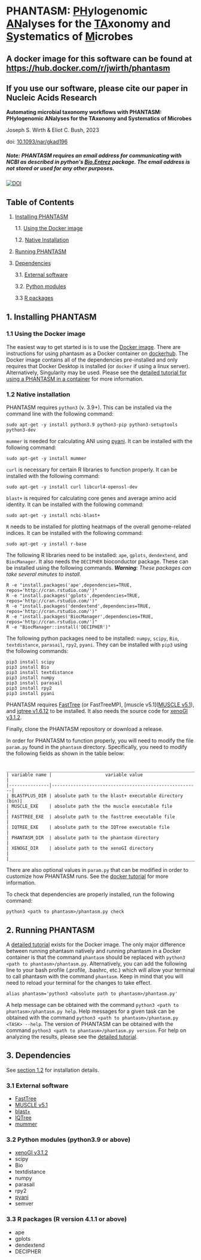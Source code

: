 
# PHANTASM: <ins>PH</ins>ylogenomic <ins>AN</ins>alyses for the <ins>TA</ins>xonomy and <ins>S</ins>ystematics of <ins>M</ins>icrobes

## A docker image for this software can be found at https://hub.docker.com/r/jwirth/phantasm

## If you use our software, please cite our paper in Nucleic Acids Research
**Automating microbial taxonomy workflows with PHANTASM: PHylogenomic ANalyses for the TAxonomy and Systematics of Microbes**

Joseph S. Wirth & Eliot C. Bush, 2023

doi: [10.1093/nar/gkad196](https://doi.org/10.1093/nar/gkad196)

##### Note: PHANTASM requires an email address for communicating with NCBI as described in python's [Bio.Entrez](https://biopython.org/docs/latest/api/Bio.Entrez.html) package. The email address is not stored or used for any other purposes.

[![DOI](https://zenodo.org/badge/457891194.svg)](https://zenodo.org/badge/latestdoi/457891194)

## Table of Contents
1. [Installing PHANTASM](#1-installing-phantasm)

    1.1. [Using the Docker image](#11-using-the-docker-image)
    
    1.2. [Native Installation](#12-native-installation)
    
2. [Running PHANTASM](#2-running-phantasm)

3. [Dependencies](#3-dependencies)

    3.1. [External software](#31-external-software)
    
    3.2. [Python modules](#32-python-modules-python39-or-above)
    
    3.3 [R packages](#33-r-packages-r-version-411-or-above)

## 1. Installing PHANTASM
### 1.1 Using the Docker image
The easiest way to get started is is to use the [Docker image](https://hub.docker.com/r/jwirth/phantasm). There are instructions for using phantasm as a Docker container on [dockerhub](https://hub.docker.com/r/jwirth/phantasm). The Docker image contains all of the dependencies pre-installed and only requires that Docker Desktop is installed (or `docker` if using a linux server). Alternatively, Singularity may be used. Please see the [detailed tutorial for using a PHANTASM in a container](https://github.com/dr-joe-wirth/phantasm/blob/master/docker_build_files/README.md) for more information.


### 1.2 Native installation
PHANTASM requires `python3` (v. 3.9+). This can be installed via the command line with the following command:

    sudo apt-get -y install python3.9 python3-pip python3-setuptools python3-dev
          
`mummer` is needed for calculating ANI using [pyani](https://github.com/widdowquinn/pyani). It can be installed with the following command:

    sudo apt-get -y install mummer

`curl` is necessary for certain R libraries to function properly. It can be installed with the following command:

    sudo apt-get -y install curl libcurl4-openssl-dev

`blast+` is required for calculating core genes and average amino acid identity. It can be installed with the following command:

    sudo apt-get -y install ncbi-blast+

`R` needs to be installed for plotting heatmaps of the overall genome-related indices. It can be installed with the following command:

    sudo apt-get -y install r-base

The following R libraries need to be installed: `ape`, `gplots`, `dendextend`, and `BiocManager`. It also needs the `DECIPHER` bioconductor package. These can be installed using the following commands. _**Warning**: These packages can take several minutes to install._

    R -e "install.packages('ape',dependencies=TRUE, repos='http://cran.rstudio.com/')"
    R -e "install.packages('gplots',dependencies=TRUE, repos='http://cran.rstudio.com/')"
    R -e "install.packages('dendextend',dependencies=TRUE, repos='http://cran.rstudio.com/')"
    R -e "install.packages('BiocManager',dependencies=TRUE, repos='http://cran.rstudio.com/')"
    R -e "BiocManager::install('DECIPHER')"

The following python packages need to be installed: `numpy`, `scipy`, `Bio`, `textdistance`, `parasail`, `rpy2`, `pyani`. They can be installed with `pip3` using the following commands:

    pip3 install scipy
    pip3 install Bio
    pip3 install textdistance
    pip3 install numpy
    pip3 install parasail
    pip3 install rpy2
    pip3 install pyani

PHANTASM requires [FastTree](https://www.microbesonline.org/fasttree/) (or FastTreeMP), [muscle v5.1]([MUSCLE v5.1](https://github.com/rcedgar/muscle/releases/tag/5.1.0)), and [iqtree v1.6.12](http://www.iqtree.org/#download) to be installed. It also needs the source code for [xenoGI v3.1.2](https://github.com/dr-joe-wirth/xenoGI/releases/tag/v3.1.2).

Finally, clone the PHANTASM repository or download a release.

In order for PHANTASM to function properly, you will need to modify the file `param.py` found in the `phantasm` directory. Specifically, you need to modify the following fields as shown in the table below:

     _______________________________________________________________________
    | variable name |                    variable value                     |
    |---------------|-------------------------------------------------------|
    | BLASTPLUS_DIR | absolute path to the blast+ executable directory (bin)|
    | MUSCLE_EXE    | absolute path the the muscle executable file          |
    | FASTTREE_EXE  | absolute path to the fasttree executable file         |
    | IQTREE_EXE    | absolute path to the IQTree executable file           |
    | PHANTASM_DIR  | absolute path to the phantasm directory               |
    | XENOGI_DIR    | absolute path to the xenoGI directory                 |
    |_______________________________________________________________________|

There are also optional values in `param.py` that can be modified in order to customize how PHANTASM runs. See the [docker tutorial](https://github.com/dr-joe-wirth/phantasm/blob/master/docker_build_files/README.md#22-modifying-phantasms-settings-optional) for more information.

To check that dependencies are properly installed, run the following command:

    python3 <path to phantasm>/phantasm.py check


## 2. Running PHANTASM
A [detailed tutorial](https://github.com/dr-joe-wirth/phantasm/blob/master/docker_build_files/README.md#3-running-phantasm) exists for the Docker image. The only major difference between running phantasm natively and running phantasm in a Docker container is that the command `phantasm` should be replaced with `python3 <path to phantasm>/phantasm.py`. Alternatively, you can add the following line to your bash profile (.profile, .bashrc, etc.) which will allow your terminal to call phantasm with the command `phantasm`. Keep in mind that you will need to reload your terminal for the changes to take effect.

    alias phantasm='python3 <absolute path to phantasm>/phantasm.py'

A help message can be obtained with the command `python3 <path to phantasm>/phantasm.py help`. Help messages for a given task can be obtained with the command `python3 <path to phantasm>/phantasm.py <TASK> --help`. The version of PHANTASM can be obtained with the command `python3 <path to phantasm>/phantasm.py version`. For help on analyzing the results, please see the [detailed tutorial](https://github.com/dr-joe-wirth/phantasm/blob/master/docker_build_files/README.md#4-analyzing-the-results).

## 3. Dependencies
See [section 1.2](#12-native-installation) for installation details.

### 3.1 External software
  * [FastTree](http://www.microbesonline.org/fasttree/)
  * [MUSCLE v5.1](https://github.com/rcedgar/muscle/releases/tag/5.1.0)
  * [blast+](https://blast.ncbi.nlm.nih.gov/Blast.cgi?PAGE_TYPE=BlastDocs&DOC_TYPE=Download)
  * [IQTree](http://www.iqtree.org/#download)
  * [mummer](https://github.com/mummer4/mummer)

### 3.2 Python modules (python3.9 or above)
  * [xenoGI v3.1.2](https://github.com/dr-joe-wirth/xenoGI/releases/tag/v3.1.2)
  * scipy
  * Bio
  * textdistance
  * numpy
  * parasail
  * rpy2
  * [pyani](https://github.com/widdowquinn/pyani)
  * semver

### 3.3 R packages (R version 4.1.1 or above)
  * ape
  * gplots
  * dendextend
  * DECIPHER
